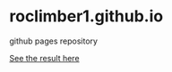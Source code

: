 # roclimber1.github.io
github pages repository

[See the result here](https://roclimber1.github.io)
